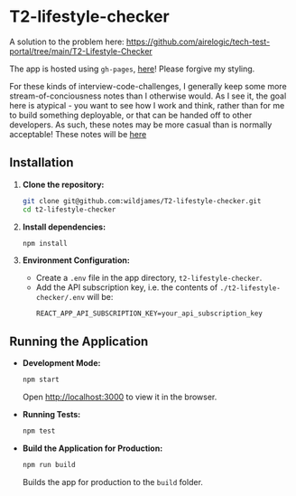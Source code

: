 # T2-lifestyle-checker

A solution to the problem here: https://github.com/airelogic/tech-test-portal/tree/main/T2-Lifestyle-Checker

The app is hosted using `gh-pages`, [here](https://wildjames.github.io/T2-lifestyle-checker/)! Please forgive my styling.

For these kinds of interview-code-challenges, I generally keep some more stream-of-conciousness notes than I otherwise would. As I see it, the goal here is atypical - you want to see how I work and think, rather than for me to build something deployable, or that can be handed off to other developers. As such, these notes may be more casual than is normally acceptable! These notes will be [here](./notes.md)


## Installation

1. **Clone the repository:**
   ```bash
   git clone git@github.com:wildjames/T2-lifestyle-checker.git
   cd t2-lifestyle-checker
   ```

2. **Install dependencies:**
   ```bash
   npm install
   ```

3. **Environment Configuration:**
   - Create a `.env` file in the app directory, `t2-lifestyle-checker`.
   - Add the API subscription key, i.e. the contents of `./t2-lifestyle-checker/.env` will be:
     ```
     REACT_APP_API_SUBSCRIPTION_KEY=your_api_subscription_key
     ```

## Running the Application

- **Development Mode:**
  ```bash
  npm start
  ```
  Open [http://localhost:3000](http://localhost:3000) to view it in the browser.

- **Running Tests:**
  ```bash
  npm test
  ```

- **Build the Application for Production:**
  ```bash
  npm run build
  ```
  Builds the app for production to the `build` folder.
